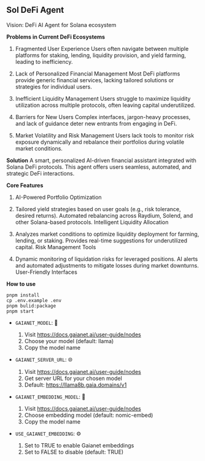 ## Sol DeFi Agent

Vision: DeFi AI Agent for Solana ecosystem

**Problems in Current DeFi Ecosystems**
1. Fragmented User Experience
Users often navigate between multiple platforms for staking, lending, liquidity provision, and yield farming, leading to inefficiency.

1. Lack of Personalized Financial Management
Most DeFi platforms provide generic financial services, lacking tailored solutions or strategies for individual users.

1. Inefficient Liquidity Management
Users struggle to maximize liquidity utilization across multiple protocols, often leaving capital underutilized.

1. Barriers for New Users
Complex interfaces, jargon-heavy processes, and lack of guidance deter new entrants from engaging in DeFi.

1. Market Volatility and Risk Management
Users lack tools to monitor risk exposure dynamically and rebalance their portfolios during volatile market conditions.

**Solution**
A smart, personalized AI-driven financial assistant integrated with Solana DeFi protocols. This agent offers users seamless, automated, and strategic DeFi interactions.

**Core Features**
1. AI-Powered Portfolio Optimization

2. Tailored yield strategies based on user goals (e.g., risk tolerance, desired returns).
Automated rebalancing across Raydium, Solend, and other Solana-based protocols.
Intelligent Liquidity Allocation

3. Analyzes market conditions to optimize liquidity deployment for farming, lending, or staking.
Provides real-time suggestions for underutilized capital.
Risk Management Tools

4. Dynamic monitoring of liquidation risks for leveraged positions.
AI alerts and automated adjustments to mitigate losses during market downturns.
User-Friendly Interfaces

**How to use**
```
pnpm install
cp .env.example .env
pnpm bulid:package
pnpm start
```

- `GAIANET_MODEL`: 🤖

  1. Visit https://docs.gaianet.ai/user-guide/nodes
  2. Choose your model (default: llama)
  3. Copy the model name

- `GAIANET_SERVER_URL`: 🌐

  1. Visit https://docs.gaianet.ai/user-guide/nodes
  2. Get server URL for your chosen model
  3. Default: https://llama8b.gaia.domains/v1

- `GAIANET_EMBEDDING_MODEL`: 🧬

  1. Visit https://docs.gaianet.ai/user-guide/nodes
  2. Choose embedding model (default: nomic-embed)
  3. Copy the model name

- `USE_GAIANET_EMBEDDING`: ⚙️

  1. Set to TRUE to enable Gaianet embeddings
  2. Set to FALSE to disable (default: TRUE)
